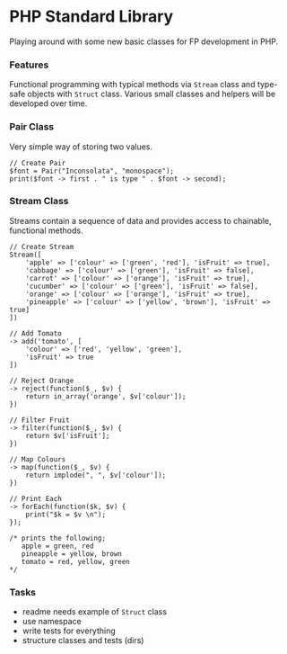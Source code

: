 PHP Standard Library
====================

Playing around with some new basic classes for FP development in PHP.

### Features

Functional programming with typical methods via `Stream` class and type-safe objects with `Struct` class.
Various small classes and helpers will be developed over time.

### Pair Class

Very simple way of storing two values.

```
// Create Pair
$font = Pair("Inconsolata", "monospace");
print($font -> first . " is type " . $font -> second);
```

### Stream Class

Streams contain a sequence of data and provides access to chainable, functional methods.

```
// Create Stream
Stream([
    'apple' => ['colour' => ['green', 'red'], 'isFruit' => true],
    'cabbage' => ['colour' => ['green'], 'isFruit' => false],
    'carrot' => ['colour' => ['orange'], 'isFruit' => true],
    'cucumber' => ['colour' => ['green'], 'isFruit' => false],
    'orange' => ['colour' => ['orange'], 'isFruit' => true],
    'pineapple' => ['colour' => ['yellow', 'brown'], 'isFruit' => true]
])

// Add Tomato
-> add('tomato', [
    'colour' => ['red', 'yellow', 'green'],
    'isFruit' => true
])

// Reject Orange
-> reject(function($_, $v) {
    return in_array('orange', $v['colour']);
})

// Filter Fruit
-> filter(function($_, $v) {
    return $v['isFruit'];
})

// Map Colours
-> map(function($_, $v) {
    return implode(", ", $v['colour']);
})

// Print Each
-> forEach(function($k, $v) {
    print("$k = $v \n");
});

/* prints the following;
   apple = green, red 
   pineapple = yellow, brown 
   tomato = red, yellow, green 
*/
```

### Tasks

 - readme needs example of `Struct` class
 - use namespace
 - write tests for everything
 - structure classes and tests (dirs)